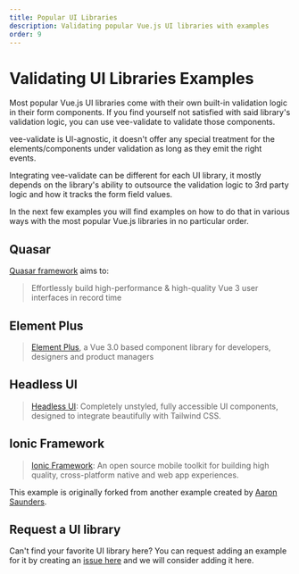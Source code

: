 ```yaml
---
title: Popular UI Libraries
description: Validating popular Vue.js UI libraries with examples
order: 9
---
```


# Validating UI Libraries Examples

Most popular Vue.js UI libraries come with their own built-in validation logic in their form components. If you find yourself not satisfied with said library's validation logic, you can use vee-validate to validate those components.

vee-validate is UI-agnostic, it doesn't offer any special treatment for the elements/components under validation as long as they emit the right events.

Integrating vee-validate can be different for each UI library, it mostly depends on the library's ability to outsource the validation logic to 3rd party logic and how it tracks the form field values.

In the next few examples you will find examples on how to do that in various ways with the most popular Vue.js libraries in no particular order.

## Quasar

[Quasar framework](https://next.quasar.dev/) aims to:

> Effortlessly build high-performance & high-quality Vue 3 user interfaces in record time

<code-sandbox id="vee-validate-v4-with-quasar-framework-1lx81" title="vee-validate quasar framework example"></code-sandbox>

## Element Plus

> [Element Plus](https://element-plus.org/#/en-US), a Vue 3.0 based component library for developers, designers and product managers

<code-sandbox id="stupefied-goldberg-8l0zi" title="vee-validate element plus example"></code-sandbox>

## Headless UI

> [Headless UI](https://headlessui.dev/): Completely unstyled, fully accessible UI components, designed to integrate beautifully with Tailwind CSS.

<code-sandbox id="vee-validate-headless-ui-example-9jz9h" title="vee-validate headless ui example"></code-sandbox>

## Ionic Framework

> [Ionic Framework](https://ionicframework.com/): An open source mobile toolkit for building high quality, cross-platform native and web app experiences.

This example is originally forked from another example created by [Aaron Saunders](https://twitter.com/aaronksaunders).

<code-sandbox id="vee-validate-ionic-example-yynyp" title="vee-validate ionic example"></code-sandbox>

## Request a UI library

Can't find your favorite UI library here? You can request adding an example for it by creating an [issue here](https://github.com/logaretm/vee-validate/issues/new/choose) and we will consider adding it here.
